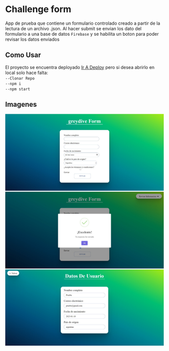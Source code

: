 # Challenge form

App de prueba que contiene un formulario controlado creado a partir de la lectura de un archivo .json. Al hacer submit se envian los 
dato del formulario a una base de datos `Firebase` y
se habilita un boton para poder revisar los datos enviados

## Como Usar

El proyecto se encuentra deployado [Ir A Deploy](https://greydiveform.netlify.app) 
pero si desea abrirlo en local solo hace falta:\
`--Clonar Repo`\
`--npm i`\
`--npm start`


## Imagenes

<img src="./img/img1.jpeg" />
<img src="./img/img2.jpeg" />
<img src="./img/img3.jpeg" />
